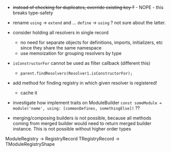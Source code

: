 - ~~instead of checking for duplicates, override existing key ?~~ - NOPE - this breaks type-safety
- rename `using` -> `extend` and ... `define` -> `using` ? not sure about the latter.

- consider holding all resolvers in single record
  - no need for separate objects for definitions, imports, initializers, etc since they share the same namespace
  - use memoization for grouping resolvers by type
- `isConstructorFor` cannot be used as filter callback (different this)

  - `parent.findResolvers(Resolver1.isConstructorFor);`

- add method for finding registry in which given resolver is registered!
  - cache it
- investigate how implement traits on ModuleBuilder
  `const someModule = module('name', using: [commonDefines, somethingElse])` ??

* merging/composing builders is not possible, because all methods coming from merged builder would
  need to return merged builder instance. This is not possible without higher order types

ModuleRegistry -> RegistryRecord
TRegistryRecord -> TModuleRegistryShape
